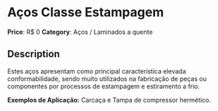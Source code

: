 # Aços Classe Estampagem

**Price**: R$ 0
**Category**: Aços / Laminados a quente

## Description
Estes aços apresentam como principal característica elevada conformabilidade, sendo muito utilizados na fabricação de peças ou componentes por processos de estampagem e estiramento a frio.

**Exemplos de Aplicação:** Carcaça e Tampa de compressor hermético.